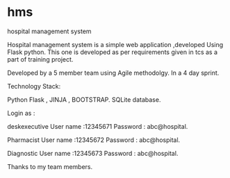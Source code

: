 # hms
hospital management system

Hospital management system is a simple web application ,developed Using Flask python.
This one is developed as per requirements given in tcs as a part of training project.

Developed by a 5 member team using Agile methodolgy. In a 4 day sprint.

Technology Stack:

Python Flask , JINJA , BOOTSTRAP.
SQLite database.

Login as : 

deskexecutive 
User name :12345671
Password  : abc@hospital.

Pharmacist
User name :12345672
Password  : abc@hospital.

Diagnostic
User name :12345673
Password  : abc@hospital.

Thanks to my team members.
